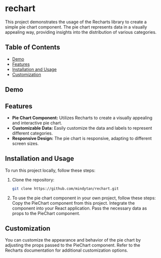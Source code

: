 # rechart
This project demonstrates the usage of the Recharts library to create a simple pie chart component. The pie chart represents data in a visually appealing way, providing insights into the distribution of various categories.

## Table of Contents

- [Demo](#demo)
- [Features](#features)
- [Installation and Usage](#installation)
- [Customization](#customization)

## Demo



## Features

- **Pie Chart Component:** Utilizes Recharts to create a visually appealing and interactive pie chart.
- **Customizable Data:** Easily customize the data and labels to represent different categories.
- **Responsive Design:** The pie chart is responsive, adapting to different screen sizes.

## Installation and Usage

To run this project locally, follow these steps:

1. Clone the repository:

   ```bash
   git clone https://github.com/mindytan/rechart.git

2. To use the pie chart component in your own project, follow these steps:
   Copy the PieChart component from this project.
   Integrate the component into your React application.
   Pass the necessary data as props to the PieChart component.

## Customization
You can customize the appearance and behavior of the pie chart by adjusting the props passed to the PieChart component. Refer to the Recharts documentation for additional customization options.


   
